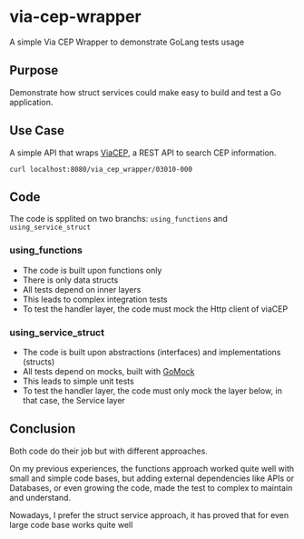 # via-cep-wrapper
A simple Via CEP Wrapper to demonstrate GoLang tests usage

## Purpose

Demonstrate how struct services could make 
easy to build and test a Go application.

## Use Case

A simple API that wraps [ViaCEP](http://viacep.com.br), a REST API to search CEP information.

```curl localhost:8080/via_cep_wrapper/03010-000```

## Code

The code is spplited on two branchs: `using_functions` and `using_service_struct`

### using_functions

- The code is built upon functions only
- There is only data structs
- All tests depend on inner layers 
- This leads to complex integration tests
- To test the handler layer, the code must mock the Http client of viaCEP

### using_service_struct

- The code is built upon abstractions (interfaces) and implementations (structs)
- All tests depend on mocks, built with [GoMock](https://github.com/golang/mock)
- This leads to simple unit tests
- To test the handler layer, the code must only mock the layer below, in that case, the Service layer

## Conclusion

Both code do their job but with different approaches. 

On my previous experiences, the functions approach worked quite well with small and simple code bases, but adding 
external dependencies like APIs or Databases,  or even growing the code, made the test to complex to maintain and understand.

Nowadays, I prefer the struct service approach, it has proved that for even large code base works quite well
